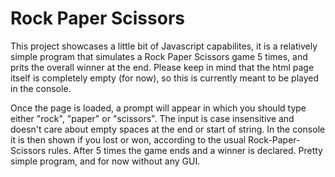 # Rock Paper Scissors

This project showcases a little bit of Javascript capabilites, it is a relatively simple program that simulates a Rock Paper Scissors game 5 times, and prits the overall winner at the end. Please keep in mind that the html page itself is completely empty (for now), so this is currently meant to be played in the console.

Once the page is loaded, a prompt will appear in which you should type either "rock", "paper" or "scissors". The input is case insensitive and doesn't care about empty spaces at the end or start of string. In the console it is then shown if you lost or won, according to the usual Rock-Paper-Scissors rules. After 5 times the game ends and a winner is declared. Pretty simple program, and for now without any GUI.
